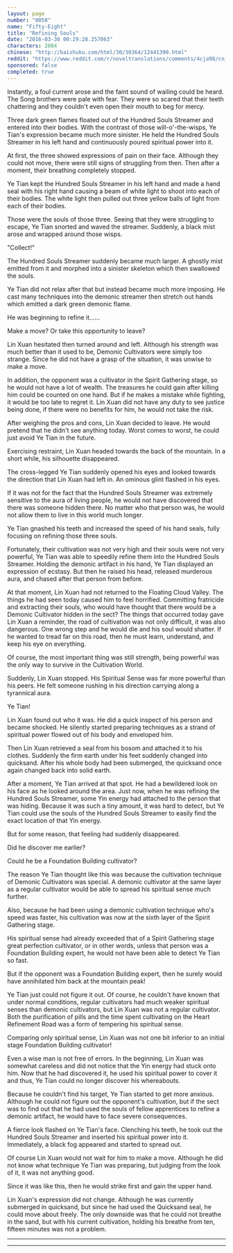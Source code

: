 ```yaml
---
layout: page
number: "0058"
name: "Fifty-Eight"
title: "Refining Souls"
date: "2016-03-30 00:29:28.257063"
characters: 2084
chinese: "http://baishuku.com/html/30/30364/12441390.html"
reddit: "https://www.reddit.com/r/noveltranslations/comments/4cja98/cn_tempered_immortal_chapter_0058/"
sponsored: false
completed: true
---
```


Instantly, a foul current arose and the faint sound of wailing could be heard. The Song brothers were pale with fear. They were so scared that their teeth chattering and they couldn't even open their mouth to beg for mercy.

Three dark green flames floated out of the Hundred Souls Streamer and entered into their bodies. With the contrast of those will-o'-the-wisps, Ye Tian's expression became much more sinister. He held the Hundred Souls Streamer in his left hand and continuously poured spiritual power into it.

At first, the three showed expressions of pain on their face. Although they could not move, there were still signs of struggling from then. Then after a moment, their breathing completely stopped.

Ye Tian kept the Hundred Souls Streamer in his left hand and made a hand seal with his right hand causing a beam of white light to shoot into each of their bodies. The white light then pulled out three yellow balls of light from each of their bodies.

Those were the souls of those three. Seeing that they were struggling to escape, Ye Tian snorted and waved the streamer. Suddenly, a black mist arose and wrapped around those wisps.

"Collect!"

The Hundred Souls Streamer suddenly became much larger. A ghostly mist emitted from it and morphed into a sinister skeleton which then swallowed the souls.

Ye Tian did not relax after that but instead became much more imposing. He cast many techniques into the demonic streamer then stretch out hands which emitted a dark green demonic flame.

He was beginning to refine it......

Make a move? Or take this opportunity to leave?

Lin Xuan hesitated then turned around and left. Although his strength was much better than it used to be, Demonic Cultivators were simply too strange. Since he did not have a grasp of the situation, it was unwise to make a move.

In addition, the opponent was a cultivator in the Spirit Gathering stage, so he would not have a lot of wealth. The treasures he could gain after killing him could be counted on one hand. But if he makes a mistake while fighting, it would be too late to regret it. Lin Xuan did not have any duty to see justice being done, if there were no benefits for him, he would not take the risk.

After weighing the pros and cons, Lin Xuan decided to leave. He would pretend that he didn't see anything today. Worst comes to worst, he could just avoid Ye Tian in the future.

Exercising restraint, Lin Xuan headed towards the back of the mountain. In a short while, his silhouette disappeared.

The cross-legged Ye Tian suddenly opened his eyes and looked towards the direction that Lin Xuan had left in. An ominous glint flashed in his eyes.

If it was not for the fact that the Hundred Souls Streamer was extremely sensitive to the aura of living people, he would not have discovered that there was someone hidden there. No matter who that person was, he would not allow them to live in this world much longer.

Ye Tian gnashed his teeth and increased the speed of his hand seals, fully focusing on refining those three souls.

Fortunately, their cultivation was not very high and their souls were not very powerful, Ye Tian was able to speedily refine them into the Hundred Souls Streamer. Holding the demonic artifact in his hand, Ye Tian displayed an expression of ecstasy. But then he raised his head, released murderous aura, and chased after that person from before.

At that moment, Lin Xuan had not returned to the Floating Cloud Valley. The things he had seen today caused him to feel horrified. Committing fratricide and extracting their souls, who would have thought that there would be a Demonic Cultivator hidden in the sect? The things that occurred today gave Lin Xuan a reminder, the road of cultivation was not only difficult, it was also dangerous. One wrong step and he would die and his soul would shatter. If he wanted to tread far on this road, then he must learn, understand, and keep his eye on everything.

Of course, the most important thing was still strength, being powerful was the only way to survive in the Cultivation World.

Suddenly, Lin Xuan stopped. His Spiritual Sense was far more powerful than his peers. He felt someone rushing in his direction carrying along a tyrannical aura.

Ye Tian!

Lin Xuan found out who it was. He did a quick inspect of his person and became shocked. He silently started preparing techniques as a strand of spiritual power flowed out of his body and enveloped him.

Then Lin Xuan retrieved a seal from his bosom and attached it to his clothes. Suddenly the firm earth under his feet suddenly changed into quicksand. After his whole body had been submerged, the quicksand once again changed back into solid earth.

After a moment, Ye Tian arrived at that spot. He had a bewildered look on his face as he looked around the area. Just now, when he was refining the Hundred Souls Streamer, some Yin energy had attached to the person that was hiding. Because it was such a tiny amount, it was hard to detect, but Ye Tian could use the souls of the Hundred Souls Streamer to easily find the exact location of that Yin energy.

But for some reason, that feeling had suddenly disappeared.

Did he discover me earlier?

Could he be a Foundation Building cultivator?

The reason Ye Tian thought like this was because the cultivation technique of Demonic Cultivators was special. A demonic cultivator at the same layer as a regular cultivator would be able to spread his spiritual sense much further.

Also, because he had been using a demonic cultivation technique who's speed was faster, his cultivation was now at the sixth layer of the Spirit Gathering stage.

His spiritual sense had already exceeded that of a Spirit Gathering stage great perfection cultivator, or in other words, unless that person was a Foundation Building expert, he would not have been able to detect Ye Tian so fast.

But if the opponent was a Foundation Building expert, then he surely would have annihilated him back at the mountain peak!

Ye Tian just could not figure it out. Of course, he couldn't have known that under normal conditions, regular cultivators had much weaker spiritual senses than demonic cultivators, but Lin Xuan was not a regular cultivator. Both the purification of pills and the time spent cultivating on the Heart Refinement Road was a form of tempering his spiritual sense.

Comparing only spiritual sense, Lin Xuan was not one bit inferior to an initial stage Foundation Building cultivator!

Even a wise man is not free of errors. In the beginning, Lin Xuan was somewhat careless and did not notice that the Yin energy had stuck onto him. Now that he had discovered it, he used his spiritual power to cover it and thus, Ye Tian could no longer discover his whereabouts.

Because he couldn't find his target, Ye Tian started to get more anxious. Although he could not figure out the opponent's cultivation, but if the sect was to find out that he had used the souls of fellow apprentices to refine a demonic artifact, he would have to face severe consequences.

A fierce look flashed on Ye Tian's face. Clenching his teeth, he took out the Hundred Souls Streamer and inserted his spiritual power into it. Immediately, a black fog appeared and started to spread out.

Of course Lin Xuan would not wait for him to make a move. Although he did not know what technique Ye Tian was preparing, but judging from the look of it, it was not anything good.

Since it was like this, then he would strike first and gain the upper hand.

Lin Xuan's expression did not change. Although he was currently submerged in quicksand, but since he had used the Quicksand seal, he could move about freely. The only downside was that he could not breathe in the sand, but with his current cultivation, holding his breathe from ten, fifteen minutes was not a problem.

- - -
- - -

